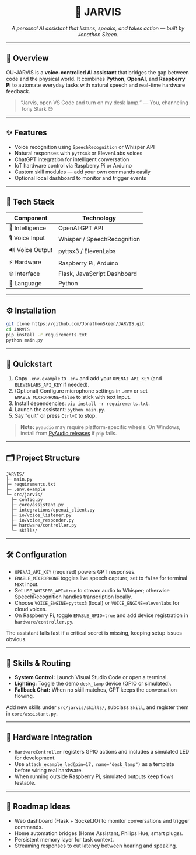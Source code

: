 ﻿<h1 align="center">🤖 JARVIS</h1>
<p align="center">
  <i>A personal AI assistant that listens, speaks, and takes action — built by Jonathon Skeen.</i>
</p>

---

## 🧠 Overview
OU-JARVIS is a **voice-controlled AI assistant** that bridges the gap between code and the physical world.
It combines **Python**, **OpenAI**, and **Raspberry Pi** to automate everyday tasks with natural speech and real-time hardware feedback.

> “Jarvis, open VS Code and turn on my desk lamp.” — You, channeling Tony Stark 😎

---

## ✨ Features
- Voice recognition using `SpeechRecognition` or Whisper API
- Natural responses with `pyttsx3` or ElevenLabs voices
- ChatGPT integration for intelligent conversation
- IoT hardware control via Raspberry Pi or Arduino
- Custom skill modules — add your own commands easily
- Optional local dashboard to monitor and trigger events

---

## 🧩 Tech Stack
| Component | Technology |
|-----------|------------|
| 🧠 Intelligence | OpenAI GPT API |
| 🎙️ Voice Input | Whisper / SpeechRecognition |
| 🔊 Voice Output | pyttsx3 / ElevenLabs |
| ⚡ Hardware | Raspberry Pi, Arduino |
| 🌐 Interface | Flask, JavaScript Dashboard |
| 💾 Language | Python |

---

## ⚙️ Installation

```bash
git clone https://github.com/JonathonSkeen/JARVIS.git
cd JARVIS
pip install -r requirements.txt
python main.py
```

---

## 🚀 Quickstart

1. Copy `.env.example` to `.env` and add your `OPENAI_API_KEY` (and `ELEVENLABS_API_KEY` if needed).
2. (Optional) Configure microphone settings in `.env` or set `ENABLE_MICROPHONE=false` to stick with text input.
3. Install dependencies: `pip install -r requirements.txt`.
4. Launch the assistant: `python main.py`.
5. Say "quit" or press `Ctrl+C` to stop.

> **Note:** `pyaudio` may require platform-specific wheels. On Windows, install from [PyAudio releases](https://www.lfd.uci.edu/~gohlke/pythonlibs/#pyaudio) if `pip` fails.

---

## 🗂️ Project Structure

```
JARVIS/
├─ main.py
├─ requirements.txt
├─ .env.example
└─ src/jarvis/
  ├─ config.py
  ├─ core/assistant.py
  ├─ integrations/openai_client.py
  ├─ io/voice_listener.py
  ├─ io/voice_responder.py
  ├─ hardware/controller.py
  └─ skills/
```

---

## 🛠️ Configuration

- `OPENAI_API_KEY` (required) powers GPT responses.
- `ENABLE_MICROPHONE` toggles live speech capture; set to `false` for terminal text input.
- Set `USE_WHISPER_API=true` to stream audio to Whisper; otherwise SpeechRecognition handles transcription locally.
- Choose `VOICE_ENGINE=pyttsx3` (local) or `VOICE_ENGINE=elevenlabs` for cloud voices.
- On Raspberry Pi, toggle `ENABLE_GPIO=true` and add device registration in `hardware/controller.py`.

The assistant fails fast if a critical secret is missing, keeping setup issues obvious.

---

## 🧠 Skills & Routing

- **System Control:** Launch Visual Studio Code or open a terminal.
- **Lighting:** Toggle the demo `desk_lamp` device (GPIO or simulated).
- **Fallback Chat:** When no skill matches, GPT keeps the conversation flowing.

Add new skills under `src/jarvis/skills/`, subclass `Skill`, and register them in `core/assistant.py`.

---

## 🔌 Hardware Integration

- `HardwareController` registers GPIO actions and includes a simulated LED for development.
- Use `attach_example_led(pin=17, name="desk_lamp")` as a template before wiring real hardware.
- When running outside Raspberry Pi, simulated outputs keep flows testable.

---

## 🧱 Roadmap Ideas

- Web dashboard (Flask + Socket.IO) to monitor conversations and trigger commands.
- Home automation bridges (Home Assistant, Philips Hue, smart plugs).
- Persistent memory layer for task context.
- Streaming responses to cut latency between hearing and speaking.
